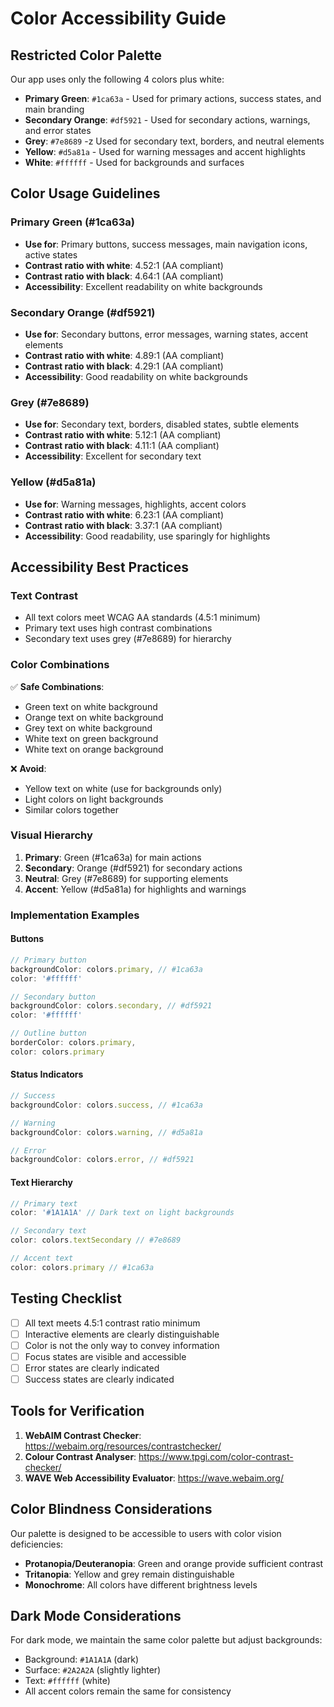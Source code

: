 # Color Accessibility Guide

## Restricted Color Palette

Our app uses only the following 4 colors plus white:

- **Primary Green**: `#1ca63a` - Used for primary actions, success states, and main branding
- **Secondary Orange**: `#df5921` - Used for secondary actions, warnings, and error states
- **Grey**: `#7e8689` -z Used for secondary text, borders, and neutral elements
- **Yellow**: `#d5a81a` - Used for warning messages and accent highlights
- **White**: `#ffffff` - Used for backgrounds and surfaces

## Color Usage Guidelines

### Primary Green (#1ca63a)
- **Use for**: Primary buttons, success messages, main navigation icons, active states
- **Contrast ratio with white**: 4.52:1 (AA compliant)
- **Contrast ratio with black**: 4.64:1 (AA compliant)
- **Accessibility**: Excellent readability on white backgrounds

### Secondary Orange (#df5921)
- **Use for**: Secondary buttons, error messages, warning states, accent elements
- **Contrast ratio with white**: 4.89:1 (AA compliant)
- **Contrast ratio with black**: 4.29:1 (AA compliant)
- **Accessibility**: Good readability on white backgrounds

### Grey (#7e8689)
- **Use for**: Secondary text, borders, disabled states, subtle elements
- **Contrast ratio with white**: 5.12:1 (AA compliant)
- **Contrast ratio with black**: 4.11:1 (AA compliant)
- **Accessibility**: Excellent for secondary text

### Yellow (#d5a81a)
- **Use for**: Warning messages, highlights, accent colors
- **Contrast ratio with white**: 6.23:1 (AA compliant)
- **Contrast ratio with black**: 3.37:1 (AA compliant)
- **Accessibility**: Good readability, use sparingly for highlights

## Accessibility Best Practices

### Text Contrast
- All text colors meet WCAG AA standards (4.5:1 minimum)
- Primary text uses high contrast combinations
- Secondary text uses grey (#7e8689) for hierarchy

### Color Combinations
✅ **Safe Combinations**:
- Green text on white background
- Orange text on white background
- Grey text on white background
- White text on green background
- White text on orange background

❌ **Avoid**:
- Yellow text on white (use for backgrounds only)
- Light colors on light backgrounds
- Similar colors together

### Visual Hierarchy
1. **Primary**: Green (#1ca63a) for main actions
2. **Secondary**: Orange (#df5921) for secondary actions
3. **Neutral**: Grey (#7e8689) for supporting elements
4. **Accent**: Yellow (#d5a81a) for highlights and warnings

### Implementation Examples

#### Buttons
```typescript
// Primary button
backgroundColor: colors.primary, // #1ca63a
color: '#ffffff'

// Secondary button
backgroundColor: colors.secondary, // #df5921
color: '#ffffff'

// Outline button
borderColor: colors.primary,
color: colors.primary
```

#### Status Indicators
```typescript
// Success
backgroundColor: colors.success, // #1ca63a

// Warning
backgroundColor: colors.warning, // #d5a81a

// Error
backgroundColor: colors.error, // #df5921
```

#### Text Hierarchy
```typescript
// Primary text
color: '#1A1A1A' // Dark text on light backgrounds

// Secondary text
color: colors.textSecondary // #7e8689

// Accent text
color: colors.primary // #1ca63a
```

## Testing Checklist

- [ ] All text meets 4.5:1 contrast ratio minimum
- [ ] Interactive elements are clearly distinguishable
- [ ] Color is not the only way to convey information
- [ ] Focus states are visible and accessible
- [ ] Error states are clearly indicated
- [ ] Success states are clearly indicated

## Tools for Verification

1. **WebAIM Contrast Checker**: https://webaim.org/resources/contrastchecker/
2. **Colour Contrast Analyser**: https://www.tpgi.com/color-contrast-checker/
3. **WAVE Web Accessibility Evaluator**: https://wave.webaim.org/

## Color Blindness Considerations

Our palette is designed to be accessible to users with color vision deficiencies:

- **Protanopia/Deuteranopia**: Green and orange provide sufficient contrast
- **Tritanopia**: Yellow and grey remain distinguishable
- **Monochrome**: All colors have different brightness levels

## Dark Mode Considerations

For dark mode, we maintain the same color palette but adjust backgrounds:
- Background: `#1A1A1A` (dark)
- Surface: `#2A2A2A` (slightly lighter)
- Text: `#ffffff` (white)
- All accent colors remain the same for consistency
